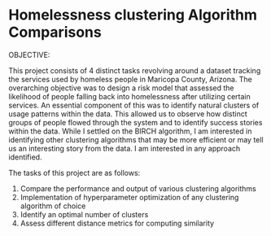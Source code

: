 # Homelessness clustering Algorithm Comparisons
OBJECTIVE:

This project consists of 4 distinct tasks revolving around a dataset tracking the services used by homeless people in Maricopa County, Arizona. The overarching objective was to design a risk model that assessed the likelihood of people falling back into homelessness after utilizing certain services. An essential component of this was to identify natural clusters of usage patterns within the data. This allowed us to observe how distinct groups of people flowed through the system and to identify success stories within the data. While I settled on the BIRCH algorithm, I am interested in identifying other clustering algorithms that may be more efficient or may tell us an interesting story from the data. I am interested in any approach identified.

The tasks of this project are as follows:

1. Compare the performance and output of various clustering algorithms
2. Implementation of hyperparameter optimization of any clustering algorithm of choice
3. Identify an optimal number of clusters
4. Assess different distance metrics for computing similarity

